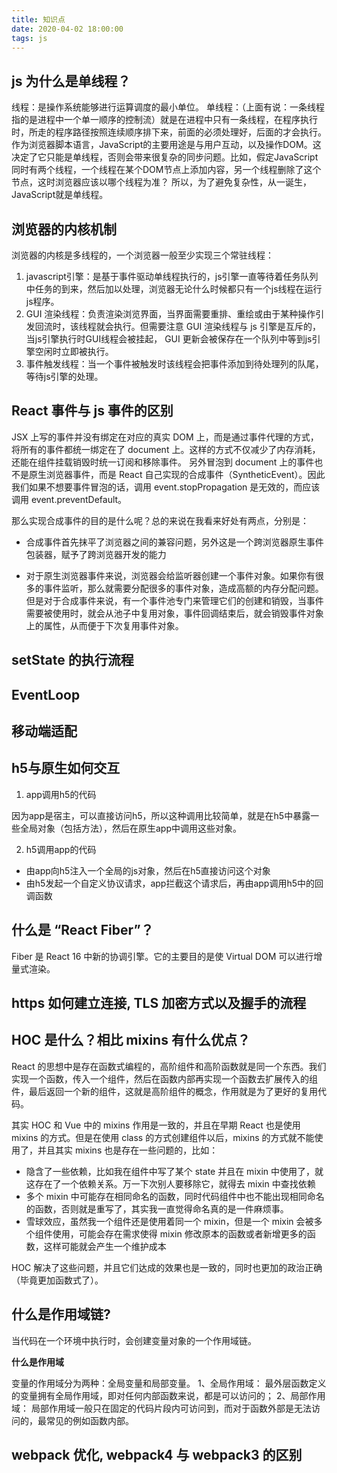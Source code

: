```yaml
---
title: 知识点
date: 2020-04-02 18:00:00
tags: js
---
```


## js 为什么是单线程？

线程：是操作系统能够进行运算调度的最小单位。
单线程：（上面有说：一条线程指的是进程中一个单一顺序的控制流）就是在进程中只有一条线程，在程序执行时，所走的程序路径按照连续顺序排下来，前面的必须处理好，后面的才会执行。
作为浏览器脚本语言，JavaScript的主要用途是与用户互动，以及操作DOM。这决定了它只能是单线程，否则会带来很复杂的同步问题。比如，假定JavaScript同时有两个线程，一个线程在某个DOM节点上添加内容，另一个线程删除了这个节点，这时浏览器应该以哪个线程为准？
所以，为了避免复杂性，从一诞生，JavaScript就是单线程。

## 浏览器的内核机制

浏览器的内核是多线程的，一个浏览器一般至少实现三个常驻线程：

1. javascript引擎：是基于事件驱动单线程执行的，js引擎一直等待着任务队列中任务的到来，然后加以处理，浏览器无论什么时候都只有一个js线程在运行js程序。
2. GUI 渲染线程：负责渲染浏览界面，当界面需要重排、重绘或由于某种操作引发回流时，该线程就会执行。但需要注意 GUI 渲染线程与 js 引擎是互斥的，当js引擎执行时GUI线程会被挂起，
GUI 更新会被保存在一个队列中等到js引擎空闲时立即被执行。
3. 事件触发线程：当一个事件被触发时该线程会把事件添加到待处理列的队尾，等待js引擎的处理。

## React 事件与 js 事件的区别

JSX 上写的事件并没有绑定在对应的真实 DOM 上，而是通过事件代理的方式，将所有的事件都统一绑定在了 document 上。这样的方式不仅减少了内存消耗，还能在组件挂载销毁时统一订阅和移除事件。
另外冒泡到 document 上的事件也不是原生浏览器事件，而是 React 自己实现的合成事件（SyntheticEvent）。因此我们如果不想要事件冒泡的话，调用 event.stopPropagation 是无效的，而应该调用 event.preventDefault。

那么实现合成事件的目的是什么呢？总的来说在我看来好处有两点，分别是：

* 合成事件首先抹平了浏览器之间的兼容问题，另外这是一个跨浏览器原生事件包装器，赋予了跨浏览器开发的能力

* 对于原生浏览器事件来说，浏览器会给监听器创建一个事件对象。如果你有很多的事件监听，那么就需要分配很多的事件对象，造成高额的内存分配问题。但是对于合成事件来说，有一个事件池专门来管理它们的创建和销毁，当事件需要被使用时，就会从池子中复用对象，事件回调结束后，就会销毁事件对象上的属性，从而便于下次复用事件对象。

## setState 的执行流程

## EventLoop

## 移动端适配

## h5与原生如何交互

1. app调用h5的代码

因为app是宿主，可以直接访问h5，所以这种调用比较简单，就是在h5中暴露一些全局对象（包括方法），然后在原生app中调用这些对象。

2. h5调用app的代码

* 由app向h5注入一个全局的js对象，然后在h5直接访问这个对象
* 由h5发起一个自定义协议请求，app拦截这个请求后，再由app调用h5中的回调函数

## 什么是 “React Fiber”？

Fiber 是 React 16 中新的协调引擎。它的主要目的是使 Virtual DOM 可以进行增量式渲染。

## https 如何建立连接, TLS 加密方式以及握手的流程

## HOC 是什么？相比 mixins 有什么优点？

React 的思想中是存在函数式编程的，高阶组件和高阶函数就是同一个东西。我们实现一个函数，传入一个组件，然后在函数内部再实现一个函数去扩展传入的组件，最后返回一个新的组件，这就是高阶组件的概念，作用就是为了更好的复用代码。

其实 HOC 和 Vue 中的 mixins 作用是一致的，并且在早期 React 也是使用 mixins 的方式。但是在使用 class 的方式创建组件以后，mixins 的方式就不能使用了，并且其实 mixins 也是存在一些问题的，比如：

* 隐含了一些依赖，比如我在组件中写了某个 state 并且在 mixin 中使用了，就这存在了一个依赖关系。万一下次别人要移除它，就得去 mixin 中查找依赖
* 多个 mixin 中可能存在相同命名的函数，同时代码组件中也不能出现相同命名的函数，否则就是重写了，其实我一直觉得命名真的是一件麻烦事。
* 雪球效应，虽然我一个组件还是使用着同一个 mixin，但是一个 mixin 会被多个组件使用，可能会存在需求使得 mixin 修改原本的函数或者新增更多的函数，这样可能就会产生一个维护成本

HOC 解决了这些问题，并且它们达成的效果也是一致的，同时也更加的政治正确（毕竟更加函数式了）。

## 什么是作用域链?

当代码在一个环境中执行时，会创建变量对象的一个作用域链。

**什么是作用域**

变量的作用域分为两种：全局变量和局部变量。
1、全局作用域： 最外层函数定义的变量拥有全局作用域，即对任何内部函数来说，都是可以访问的；
2、局部作用域： 局部作用域一般只在固定的代码片段内可访问到，而对于函数外部是无法访问的，最常见的例如函数内部。

## webpack 优化, webpack4 与 webpack3 的区别
